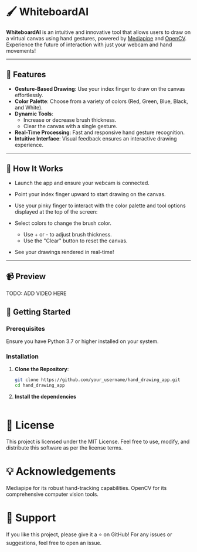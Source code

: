 # 🖌️ WhiteboardAI

**WhiteboardAI** is an intuitive and innovative tool that allows users to draw on a virtual canvas using hand gestures, powered by [Mediapipe](https://mediapipe.dev/) and [OpenCV](https://opencv.org/). Experience the future of interaction with just your webcam and hand movements!

---

## 🎨 Features

- **Gesture-Based Drawing**: Use your index finger to draw on the canvas effortlessly.
- **Color Palette**: Choose from a variety of colors (Red, Green, Blue, Black, and White).
- **Dynamic Tools**:
  - Increase or decrease brush thickness.
  - Clear the canvas with a single gesture.
- **Real-Time Processing**: Fast and responsive hand gesture recognition.
- **Intuitive Interface**: Visual feedback ensures an interactive drawing experience.

---

## 📸 How It Works
 - Launch the app and ensure your webcam is connected.

 - Point your index finger upward to start drawing on the canvas.

 - Use your pinky finger to interact with the color palette and tool options displayed at the top of the screen:

- Select colors to change the brush color.
  - Use + or - to adjust brush thickness.
  - Use the "Clear" button to reset the canvas.
- See your drawings rendered in real-time!

---

## 📹 Preview
TODO: ADD VIDEO HERE


## 🚀 Getting Started

### Prerequisites

Ensure you have Python 3.7 or higher installed on your system.

### Installation

1. **Clone the Repository**:
   ```bash
   git clone https://github.com/your_username/hand_drawing_app.git
   cd hand_drawing_app

2. **Install the dependencies**
    ```bash

# 📜 License
This project is licensed under the MIT License.
Feel free to use, modify, and distribute this software as per the license terms.

# 💡 Acknowledgements
Mediapipe for its robust hand-tracking capabilities.
OpenCV for its comprehensive computer vision tools.

# 🌟 Support
If you like this project, please give it a ⭐ on GitHub!
For any issues or suggestions, feel free to open an issue.


